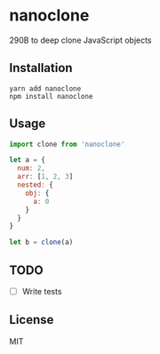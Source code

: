 # nanoclone
290B to deep clone JavaScript objects

## Installation
```
yarn add nanoclone
npm install nanoclone
```

## Usage
```javascript
import clone from 'nanoclone'

let a = {
  num: 2,
  arr: [1, 2, 3]
  nested: {
    obj: {
      a: 0
    }
  }
}

let b = clone(a)
```

## TODO
- [ ] Write tests

## License
MIT
